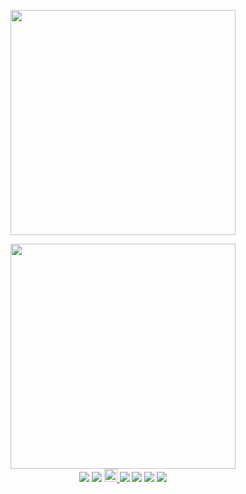 <p align="center">
	<a href="http://algorithm.show/"><img src="https://yubuntu0109.github.io/2020/06/21/image-repo/leetcode-googtech-logo.PNG" width="360"></a>

<p align="center">
    <img src="https://yubuntu0109.github.io/2020/06/21/image-repo/wechat-GoogTech.png" width="360">
    </br>
    <img src="https://img.shields.io/github/commit-activity/m/YUbuntu0109/leetcode-googtech?color=ff69b4"></img>
    <img src="https://img.shields.io/github/license/YUbuntu0109/leetcode-googtech.svg"></img>
    <a rel="license" href="http://creativecommons.org/licenses/by-nc-sa/4.0/">
        <img alt="知识共享许可协议" style="border-width:0" height="21" src="https://i.creativecommons.org/l/by-nc-sa/4.0/88x31.png"/>
    </a>
    <img src="https://img.shields.io/github/repo-size/YUbuntu0109/leetcode-googtech"></img>
    <img src="https://img.shields.io/github/stars/YUbuntu0109/leetcode-googtech.svg"></img>
    <img src="https://img.shields.io/github/forks/YUbuntu0109/leetcode-googtech.svg"></img>
    <img src="https://img.shields.io/github/watchers/YUbuntu0109/leetcode-googtech.svg"></img>
</p>


<!-- 记得设计贡献方案后修改 href -->
<!-- <p style="text-align:center;font-size:21px;">
    <a href="https://ishacker.net/about/">✋ Hey bro let's make the algorithm to understand easily</a>
</p> -->


<!-- How To Use Gitalk : https://www.cnblogs.com/snowdreams1006/p/10662585.html -->
<link rel="stylesheet" href="https://cdn.jsdelivr.net/npm/gitalk@1/dist/gitalk.css">
<script src="https://cdn.jsdelivr.net/npm/gitalk@1/dist/gitalk.min.js"></script>
<div id="gitalk-container"></div>
<script>
var gitalk = new Gitalk({
  "clientID": "7b81f4981d72316f2823",
  "clientSecret": "1cbc5a2846555c27b6f22f47ee47f5715aec87e3",
  "repo": "leetcode-googtech",
  "owner": "YUbuntu0109",
  "admin": ["YUbuntu0109"],
  "id": location.pathname,      
  "distractionFreeMode": false  
});
gitalk.render("gitalk-container");
</script>
